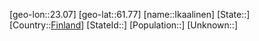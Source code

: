 ﻿---
location: [61.77,23.07]
type: City
tags:
- geo/City


SpocWebEntityId: 31095
isDeleted: false
confidential: public

---
[geo-lon::23.07]
[geo-lat::61.77]
[name::Ikaalinen]
[State::]
[Country::[Finland](geo/Continent/Europe/Finland.md)]
[StateId::]
[Population::]
[Unknown::]


